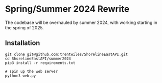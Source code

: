# Spring/Summer 2024 Rewrite

The codebase will be overhauled by summer 2024, with working starting in the spring of 2025.

## Installation

```
git clone git@github.com:trentwiles/ShorelineEastAPI.git
cd ShorelineEastAPI/summer2024
pip3 install -r requirements.txt

# spin up the web server
python3 web.py
```